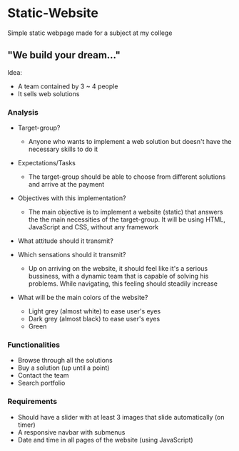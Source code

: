 # Static-Website
Simple static webpage made for a subject at my college

## "We build your dream..."
Idea:
- A team contained by 3 ~ 4 people
- It sells web solutions

### Analysis
- Target-group?
  - Anyone who wants to implement a web solution but doesn't have the necessary skills to do it
- Expectations/Tasks
  - The target-group should be able to choose from different solutions and arrive at the payment
- Objectives with this implementation?
  - The main objective is to implement a website (static) that answers the the main necessities of the target-group. It will be using HTML, JavaScript and CSS, without any framework
- What attitude should it transmit?

- Which sensations should it transmit?
  - Up on arriving on the website, it should feel like it's a serious bussiness, with a dynamic team that is capable of solving his problems. While navigating, this feeling should steadily increase

- What will be the main colors of the website?
  - Light grey (almost white) to ease user's eyes
  - Dark grey (almost black) to ease user's eyes
  - Green

### Functionalities
- Browse through all the solutions
- Buy a solution (up until a point)
- Contact the team
- Search portfolio

### Requirements
- Should have a slider with at least 3 images that slide automatically (on timer)
- A responsive navbar with submenus
- Date and time in all pages of the website (using JavaScript) 

